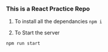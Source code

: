### This is a React Practice Repo 


1. To install all the dependancies
```npm i```


2. To Start the server

```npm run start```